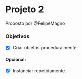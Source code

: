 Projeto 2
=========

Proposto por @FelipeMagno

### Objetivos

- [x] Criar objetos proceduralmente

#### Opcional:
- [x] Instanciar repetidamente.
